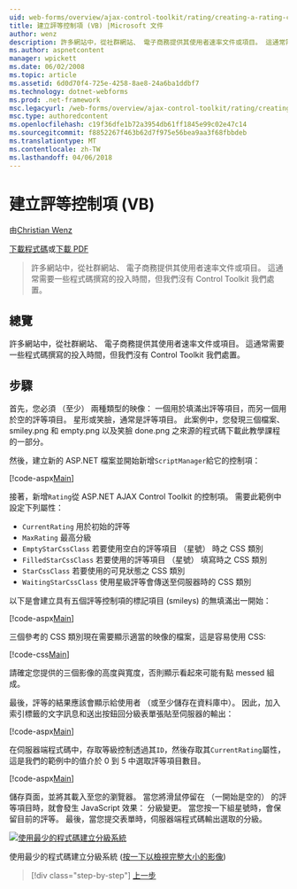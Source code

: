 ```yaml
---
uid: web-forms/overview/ajax-control-toolkit/rating/creating-a-rating-control-vb
title: 建立評等控制項 (VB) |Microsoft 文件
author: wenz
description: 許多網站中，從社群網站、 電子商務提供其使用者速率文件或項目。 這通常需要一些程式碼撰寫的投入時間，但我們沒有...
ms.author: aspnetcontent
manager: wpickett
ms.date: 06/02/2008
ms.topic: article
ms.assetid: 6d0d70f4-725e-4258-8ae8-24a6ba1ddbf7
ms.technology: dotnet-webforms
ms.prod: .net-framework
msc.legacyurl: /web-forms/overview/ajax-control-toolkit/rating/creating-a-rating-control-vb
msc.type: authoredcontent
ms.openlocfilehash: c19f36dfe1b72a3954db61ff1845e99c02e47c14
ms.sourcegitcommit: f8852267f463b62d7f975e56bea9aa3f68fbbdeb
ms.translationtype: MT
ms.contentlocale: zh-TW
ms.lasthandoff: 04/06/2018
---
```

<a name="creating-a-rating-control-vb"></a>建立評等控制項 (VB)
====================
由[Christian Wenz](https://github.com/wenz)

[下載程式碼](http://download.microsoft.com/download/9/3/f/93f8daea-bebd-4821-833b-95205389c7d0/rating0.vb.zip)或[下載 PDF](http://download.microsoft.com/download/2/d/c/2dc10e34-6983-41d4-9c08-f78f5387d32b/rating0VB.pdf)

> 許多網站中，從社群網站、 電子商務提供其使用者速率文件或項目。 這通常需要一些程式碼撰寫的投入時間，但我們沒有 Control Toolkit 我們處置。


## <a name="overview"></a>總覽

許多網站中，從社群網站、 電子商務提供其使用者速率文件或項目。 這通常需要一些程式碼撰寫的投入時間，但我們沒有 Control Toolkit 我們處置。

## <a name="steps"></a>步驟

首先，您必須 （至少） 兩種類型的映像： 一個用於填滿出評等項目，而另一個用於空的評等項目。 星形或笑臉，通常是評等項目。 此案例中，您發現三個檔案、 smiley.png 和 empty.png 以及笑臉 done.png 之來源的程式碼下載此教學課程的一部分。

然後，建立新的 ASP.NET 檔案並開始新增`ScriptManager`給它的控制項：

[!code-aspx[Main](creating-a-rating-control-vb/samples/sample1.aspx)]

接著，新增`Rating`從 ASP.NET AJAX Control Toolkit 的控制項。 需要此範例中設定下列屬性：

- `CurrentRating` 用於初始的評等
- `MaxRating` 最高分級
- `EmptyStarCssClass` 若要使用空白的評等項目 （星號） 時之 CSS 類別
- `FilledStarCssClass` 若要使用的評等項目 （星號） 填寫時之 CSS 類別
- `StarCssClass` 若要使用的可見狀態之 CSS 類別
- `WaitingStarCssClass` 使用星級評等會傳送至伺服器時的 CSS 類別

以下是會建立具有五個評等控制項的標記項目 (smileys) 的無填滿出一開始：

[!code-aspx[Main](creating-a-rating-control-vb/samples/sample2.aspx)]

三個參考的 CSS 類別現在需要顯示適當的映像的檔案，這是容易使用 CSS:

[!code-css[Main](creating-a-rating-control-vb/samples/sample3.css)]

請確定您提供的三個影像的高度與寬度，否則顯示看起來可能有點 messed 組成。

最後，評等的結果應該會顯示給使用者 （或至少儲存在資料庫中）。 因此，加入索引標籤的文字訊息和送出按鈕回分級表單張貼至伺服器的輸出：

[!code-aspx[Main](creating-a-rating-control-vb/samples/sample4.aspx)]

在伺服器端程式碼中，存取等級控制透過其`ID`，然後存取其`CurrentRating`屬性，這是我們的範例中的值介於 0 到 5 中選取評等項目數目。

[!code-aspx[Main](creating-a-rating-control-vb/samples/sample5.aspx)]

儲存頁面，並將其載入至您的瀏覽器。 當您將滑鼠停留在 （一開始是空的） 的評等項目時，就會發生 JavaScript 效果： 分級變更。 當您按一下組星號時，會保留目前的評等。 最後，當您提交表單時，伺服器端程式碼輸出選取的分級。


[![使用最少的程式碼建立分級系統](creating-a-rating-control-vb/_static/image2.png)](creating-a-rating-control-vb/_static/image1.png)

使用最少的程式碼建立分級系統 ([按一下以檢視完整大小的影像](creating-a-rating-control-vb/_static/image3.png))

> [!div class="step-by-step"]
> [上一步](creating-a-rating-control-cs.md)
